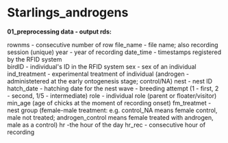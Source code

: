 # Starlings_androgens

**01_preprocessing data - output rds:**

rownms - consecutive number of row
file_name - file name; also recording session (unique)
year - year of recording
date_time - timestamps registered by the RFID system   
birdID - individual's ID in the RFID system
sex - sex of an individual
ind_treatment - experimental treatment of individual (androgen - administetered at the early ontogenesis stage; control/NA)
nest - nest ID
hatch_date - hatching date for the nest
wave - breeding attempt (1 - first, 2 - second, 1/5 - intermediate)
role - individual role (parent or floater/visitor)
min_age (age of chicks at the moment of recording onset)
fm_treatmet - nest group (female-male treatment: e.g. control_NA means female control, male not treated; androgen_control means female treated with androgen, male as a control)
hr -the hour of the day
hr_rec - consecutive hour of recording

